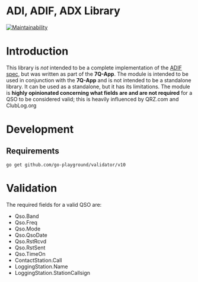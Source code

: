 # ADI, ADIF, ADX Library

[![Maintainability](https://api.codeclimate.com/v1/badges/cccdec9522213a066d25/maintainability)](https://codeclimate.com/github/ColonelBlimp/adif/maintainability)

# Introduction
This library is *not* intended to be a complete implementation of the [ADIF spec](https://www.adif.org/), but was written
as part of the **7Q-App**. The module is intended to be used in conjunction with the **7Q-App** and is not intended to be
a standalone library. It can be used as a standalone, but it has its limitations. The module is **highly opinionated
concerning what fields are and are not required** for a QSO to be considered valid; this is heavily influenced
by QRZ.com and ClubLog.org

# Development

## Requirements

```
go get github.com/go-playground/validator/v10
```

# Validation
The required fields for a valid QSO are:

- Qso.Band
- Qso.Freq
- Qso.Mode
- Qso.QsoDate
- Qso.RstRcvd
- Qso.RstSent
- Qso.TimeOn
- ContactStation.Call
- LoggingStation.Name
- LoggingStation.StationCallsign

